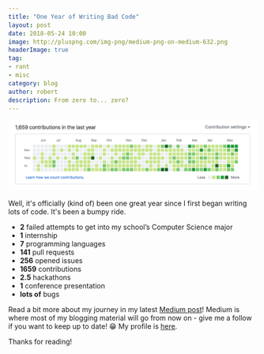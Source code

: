 ```yaml
---
title: "One Year of Writing Bad Code"
layout: post
date: 2018-05-24 10:00
image: http://pluspng.com/img-png/medium-png-on-medium-632.png
headerImage: true
tag:
- rant
- misc
category: blog
author: robert
description: From zero to... zero?
---
```


<p align="center">
    <img src="/assets/images/posts/oneyear.png" />
</p>

Well, it's officially (kind of) been one great year since I first began writing lots of code. It's been a bumpy ride.

- **2** failed attempts to get into my school’s Computer Science major
- **1** internship
- **7** programming languages
- **141** pull requests
- **256** opened issues
- **1659** contributions
- **2.5** hackathons
- **1** conference presentation
- **lots of** bugs

Read a bit more about my journey in my latest [Medium post](https://medium.com/@bobheadxi/one-year-of-writing-bad-code-d712f725f1e8)! Medium is where most of my blogging material will go from now on - give me a follow if you want to keep up to date! 😁 My profile is [here](https://medium.com/@bobheadxi).

Thanks for reading!
